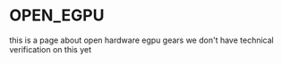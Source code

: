 # OPEN_EGPU
this is a page about open hardware egpu gears
we don't have technical verification on this yet 
